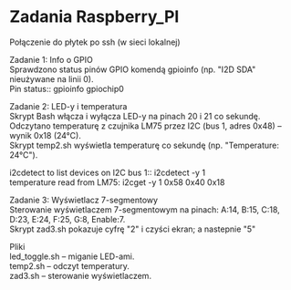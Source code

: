 # Zadania Raspberry_PI

Połączenie do płytek po ssh (w sieci lokalnej)  
  
  
Zadanie 1: Info o GPIO  
Sprawdzono status pinów GPIO komendą gpioinfo (np. "I2D SDA" nieużywane na linii 0).      
Pin status:: gpioinfo gpiochip0    
  
Zadanie 2: LED-y i temperatura    
Skrypt Bash włącza i wyłącza LED-y na pinach 20 i 21 co sekundę.    
Odczytano temperaturę z czujnika LM75 przez I2C (bus 1, adres 0x48) – wynik 0x18 (24°C).    
Skrypt temp2.sh wyświetla temperaturę co sekundę (np. "Temperature: 24°C").    
  
i2cdetect to list devices on I2C bus 1:: i2cdetect -y 1  
temperature read from LM75: i2cget -y 1 0x58 0x40 0x18  
  
Zadanie 3: Wyświetlacz 7-segmentowy    
Sterowanie wyświetlaczem 7-segmentowym na pinach: A:14, B:15, C:18, D:23, E:24, F:25, G:8, Enable:7.    
Skrypt zad3.sh pokazuje cyfrę "2" i czyści ekran; a nastepnie "5"    
    
Pliki    
led_toggle.sh – miganie LED-ami.    
temp2.sh – odczyt temperatury.    
zad3.sh – sterowanie wyświetlaczem.    

